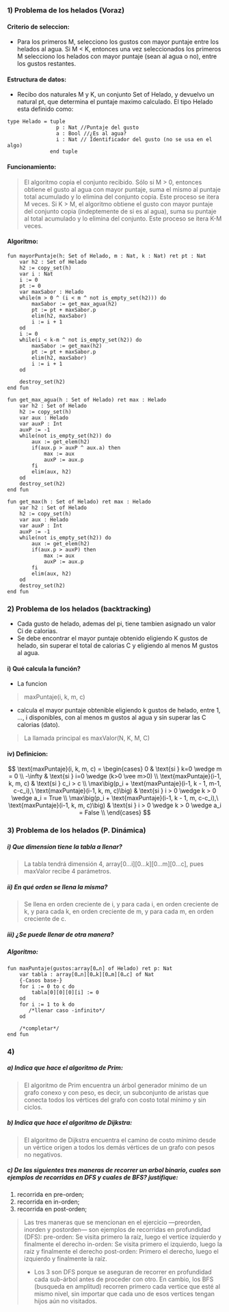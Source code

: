 ### 1) Problema de los helados (Voraz)

#### Criterio de seleccion:
- Para los primeros M, selecciono los gustos con mayor puntaje entre los helados al agua. Si M < K, entonces una vez seleccionados los primeros M selecciono los helados con mayor puntaje (sean al agua o no), entre los gustos restantes.

#### Estructura de datos:
- Recibo dos naturales M y K, un conjunto Set of Helado, y devuelvo un natural pt, que determina el puntaje maximo calculado. El tipo Helado esta definido como:
~~~
type Helado = tuple 
                p : Nat //Puntaje del gusto
                a : Bool //¿Es al agua?
                i : Nat // Identificador del gusto (no se usa en el algo)
              end tuple 
~~~
#### Funcionamiento: 
> El algoritmo copia el conjunto recibido. Sólo si M > 0, entonces obtiene el gusto al agua con mayor puntaje, suma el mismo al puntaje total acumulado y lo elimina del conjunto copia. Este proceso se itera M veces.
Si K > M, el algoritmo obtiene el gusto con mayor puntaje del conjunto copia (indeptemente de si es al agua), suma su puntaje al total acumulado y lo elimina del conjunto. Este proceso se itera K-M veces. 

#### Algoritmo:
~~~
fun mayorPuntaje(h: Set of Helado, m : Nat, k : Nat) ret pt : Nat
    var h2 : Set of Helado
    h2 := copy_set(h)
    var i : Nat
    i := 0
    pt := 0
    var maxSabor : Helado
    while(m > 0 ^ (i < m ^ not is_empty_set(h2))) do
        maxSabor := get_max_agua(h2)
        pt := pt + maxSabor.p
        elim(h2, maxSabor)
        i := i + 1
    od 
    i := 0 
    while(i < k-m ^ not is_empty_set(h2)) do
        maxSabor := get_max(h2)
        pt := pt + maxSabor.p
        elim(h2, maxSabor)
        i := i + 1
    od

    destroy_set(h2)
end fun 

fun get_max_agua(h : Set of Helado) ret max : Helado
    var h2 : Set of Helado 
    h2 := copy_set(h)
    var aux : Helado
    var auxP : Int
    auxP := -1
    while(not is_empty_set(h2)) do 
        aux := get_elem(h2)
        if(aux.p > auxP ^ aux.a) then
            max := aux
            auxP := aux.p 
        fi
        elim(aux, h2)
    od 
    destroy_set(h2)
end fun

fun get_max(h : Set of Helado) ret max : Helado
    var h2 : Set of Helado 
    h2 := copy_set(h)
    var aux : Helado
    var auxP : Int
    auxP := -1
    while(not is_empty_set(h2)) do 
        aux := get_elem(h2)
        if(aux.p > auxP) then
            max := aux
            auxP := aux.p
        fi
        elim(aux, h2)
    od 
    destroy_set(h2)
end fun

~~~

### 2) Problema de los helados (backtracking)
- Cada gusto de helado, ademas del pi, tiene tambien asignado un valor Ci de calorias.
- Se debe encontrar el mayor puntaje obtenido eligiendo K gustos de helado, sin superar el total de calorias C y eligiendo al menos M gustos al agua. 

#### i) Qué calcula la función?
- La funcion 
> maxPuntaje(i, k, m, c)
- calcula el mayor puntaje obtenible eligiendo k gustos de helado, entre 1, ..., i disponibles, con al menos m gustos al agua y sin superar las C calorias (dato).
> La llamada principal es maxValor(N, K, M, C)

#### iv) Definicion:

$$
\text{maxPuntaje}(i, k, m, c) = 
\begin{cases}
  0       & \text{si }   k=0 \wedge m = 0 \\
  -\infty & \text{si }   i=0 \wedge (k>0 \vee m>0) \\
  \text{maxPuntaje}(i-1, k, m, c) & \text{si } c_i > c \\
  \max\big(p_i + \text{maxPuntaje}(i-1, k - 1, m-1, c-c_i),\ \text{maxPuntaje}(i-1, k, m, c)\big)
  & \text{si } i > 0 \wedge k > 0 \wedge a_i = True \\
  \max\big(p_i + \text{maxPuntaje}(i-1, k - 1, m, c-c_i),\ \text{maxPuntaje}(i-1, k, m, c)\big)
  & \text{si } i > 0 \wedge k > 0 \wedge a_i = False \\
\end{cases}
$$

### 3) Problema de los helados (P. Dinámica)

##### i) Que dimension tiene la tabla a llenar?
> La tabla tendrá dimensión 4, array[0…i][0…k][0…m][0…c], pues maxValor recibe 4 parámetros.

##### ii) En qué orden se llena la misma? 
> Se llena en orden creciente de i, y para cada i, en orden creciente de k, y para cada k, en orden creciente de m, y para cada m, en orden creciente de c.
##### iii) ¿Se puede llenar de otra manera?
> 

##### Algoritmo: 
~~~
fun maxPuntaje(gustos:array[0…n] of Helado) ret p: Nat
    var tabla : array[0…n][0…k][0…m][0…c] of Nat
    {-Casos base-}
    for i := 0 to c do
        tabla[0][0][0][i] := 0
    od
    for i := 1 to k do
       /*llenar caso -infinito*/
    od 

    /*completar*/
end fun 
~~~

### 4)
##### a) Indica que hace el algoritmo de Prim:
> El algoritmo de Prim encuentra un árbol generador mínimo de un grafo conexo y con peso, es decir, un subconjunto de aristas que conecta todos los vértices del grafo con costo total mínimo y sin ciclos.
##### b) Indica que hace el algoritmo de Dijkstra:
> El algoritmo de Dijkstra encuentra el camino de costo mínimo desde un vértice origen a todos los demás vértices de un grafo con pesos no negativos.
##### c) De las siguientes tres maneras de recorrer un arbol binario, cuales son ejemplos de recorridas en DFS y cuales de BFS? justifique: 
1) recorrida en pre-orden; 
2)  recorrida en in-orden; 
3) recorrida en post-orden; 

> Las tres maneras que se mencionan en el ejercicio —preorden, inorden y postorden— son ejemplos de recorridas en profundidad (DFS):
pre-orden: Se visita primero la raíz, luego el vertice izquierdo y finalmente el derecho
in-orden: Se visita primero el izquierdo, luego la raiz y finalmente el derecho
post-orden: Primero el derecho, luego el izquierdo y finalmente la raíz.
> - Los 3 son DFS porque se aseguran de recorrer en profundidad cada sub-árbol antes de proceder con otro. En cambio, los BFS (busqueda en amplitud) recorren primero cada vertice que esté al mismo nivel, sin importar que cada uno de esos vertices tengan hijos aún no visitados.  